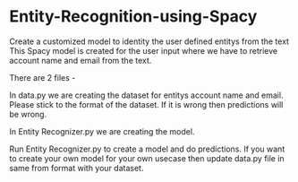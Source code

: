 # Entity-Recognition-using-Spacy
Create a customized model to identity the user defined entitys from the text
This Spacy model is created for the user input where we have to retrieve account name and email from the text.

There are 2 files -

In data.py we are creating the dataset for entitys account name and email. Please stick to the format of the dataset. If it is wrong then predictions will be wrong.

In Entity Recognizer.py we are creating the model.

Run Entity Recognizer.py to create a model and do predictions. If you want to create your own model for your own usecase then update data.py file in same from format with your dataset.
